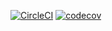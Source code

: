 [![CircleCI](https://circleci.com/gh/HarvestProfit/harvest-profit-api.svg?style=svg&circle-token=73f1c0d9f7795616f84673df728141cc00fb0454)](https://circleci.com/gh/HarvestProfit/harvest-profit-api)
[![codecov](https://codecov.io/gh/HarvestProfit/harvest-profit-api/branch/master/graph/badge.svg)](https://codecov.io/gh/HarvestProfit/harvest-profit-api)
